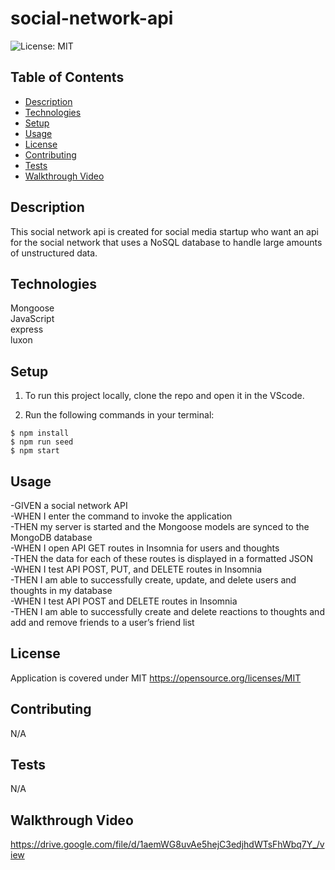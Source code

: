 # social-network-api
![License: MIT](https://img.shields.io/badge/License-MIT-yellow.svg)

## Table of Contents
- [Description](#Description)
- [Technologies](#Technologies)
- [Setup](#Setup)
- [Usage](#Usage)
- [License](#License)
- [Contributing](#Contributing)
- [Tests](#Tests)
- [Walkthrough Video](##Walkthrough-Video)
## Description
This social network api is created for social media startup who want an api for the social network that uses a NoSQL database to handle large amounts of unstructured data.

## Technologies
Mongoose <br />
JavaScript <br />
express <br />
luxon <br />

## Setup
1. To run this project locally, clone the repo and open it in the VScode.

2. Run the following commands in your terminal:

```
$ npm install
$ npm run seed
$ npm start
```
## Usage
-GIVEN a social network API <br />
-WHEN I enter the command to invoke the application <br />
-THEN my server is started and the Mongoose models are synced to the MongoDB database <br />
-WHEN I open API GET routes in Insomnia for users and thoughts <br />
-THEN the data for each of these routes is displayed in a formatted JSON <br />
-WHEN I test API POST, PUT, and DELETE routes in Insomnia <br />
-THEN I am able to successfully create, update, and delete users and thoughts in my database <br />
-WHEN I test API POST and DELETE routes in Insomnia <br />
-THEN I am able to successfully create and delete reactions to thoughts and add and remove friends to a user’s friend list <br />
## License
Application is covered under MIT https://opensource.org/licenses/MIT

## Contributing
N/A

## Tests
N/A

## Walkthrough Video
https://drive.google.com/file/d/1aemWG8uvAe5hejC3edjhdWTsFhWbq7Y_/view